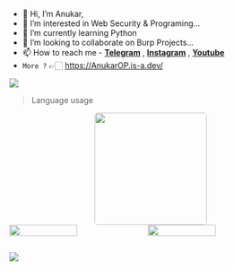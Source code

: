 - 👋 Hi, I’m Anukar,
- 👀 I’m interested in Web Security & Programing...
- 🌱 I’m currently learning Python
- 💞️ I’m looking to collaborate on Burp Projects...
- 📫 How to reach me - [**Telegram**](https://telegram.me/AnukarOP) , [**Instagram**](https://instagram.com/AnukarOP) , [**Youtube**](https://youtube.com/@AnukarOP)
- 
   ```More ?``` 👉🏻 https://AnukarOP.is-a.dev/

<img src="https://readme-typing-svg.herokuapp.com?color=00FF00&width=420&lines=🔥+𝗔𝗻𝘂𝗸𝗮𝗿𝗢𝗣+𝐭𝐡𝐢𝐬+𝘀𝗶𝗱𝗲+...">
  
 
> Language usage

<div align="center">
    <img height="200px" style="border:none; border-radius:5px;" src="https://github-readme-stats-api-holic-x.vercel.app/api/top-langs/?username=AnukarOp&theme=gruvbox_light&layout=compact"/>
</div>
<div style="display: flex;">
    <img src="https://github-readme-stats.vercel.app/api?username=AnukarOP&count_private=true&show_icons=true&theme=chartreuse-dark&custom_title=What%27s+the+craic?&include_all_commits=true&hide_border=true&bg_color=000000" style="width: 49%;">
    <img src="https://github-readme-streak-stats.herokuapp.com/?user=AnukarOP&theme=chartreuse-dark&hide_border=True&bg_color=000000"  width="49%";>
</div>

##

![](https://visitor-badge.laobi.icu/badge?page_id=AnukarOP.readme)

